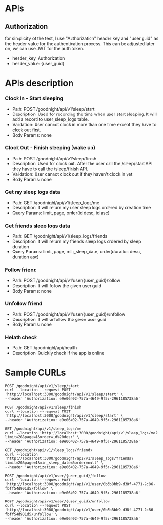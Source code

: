 # APIs

## Authorization

for simplicity of the test, I use "Authorization" header key and "user guid" as the header value for the authentication process. This can be adjusted later on, we can use JWT for the auth token.
- header_key: Authorization
- header_value: {user_guid}

# APIs description

### Clock In - Start sleeping
- Path: POST /goodnight/api/v1/sleep/start
- Description: Used for recording the time when user start sleeping. It will add a record to user_sleep_logs table.
- Validation: User cannot clock in more than one time except they have to clock out first.
- Body Params: none

### Clock Out - Finish sleeping (wake up)
- Path: POST /goodnight/api/v1/sleep/finish
- Description: Used for clock out. After the user call the /sleep/start API they have to call the /sleep/finish API.
- Validation: User cannot clock out if they haven't clock in yet
- Body Params: none

### Get my sleep logs data
- Path: GET /goodnight/api/v1/sleep_logs/me
- Description: It will return my user sleep logs ordered by creation time
- Query Params: limit, page, order(id desc, id asc)

### Get friends sleep logs data
- Path: GET /goodnight/api/v1/sleep_logs/friends
- Description: It will return my friends sleep logs ordered by sleep duration
- Query Params: limit, page, min_sleep_date, order(duration desc, duration asc)

### Follow friend
- Path: POST /goodnight/api/v1/user/{user_guid}/follow
- Description: It will follow the given user guid
- Body Params: none

### Unfollow friend
- Path: POST /goodnight/api/v1/user/{user_guid}/unfollow
- Description: It will unfollow the given user guid
- Body Params: none

### Helath check
- Path: GET /goodnight/api/health
- Description: Quickly check if the app is online

# Sample CURLs

```
POST /goodnight/api/v1/sleep/start
curl --location --request POST 'http://localhost:3000/goodnight/api/v1/sleep/start' \
--header 'Authorization: e9e06402-757a-4649-9f5c-2961185738a6'

POST /goodnight/api/v1/sleep/finish
curl --location --request POST 'http://localhost:3000/goodnight/api/v1/sleep/start' \
--header 'Authorization: e9e06402-757a-4649-9f5c-2961185738a6'

GET /goodnight/api/v1/sleep_logs/me
curl --location 'http://localhost:3000/goodnight/api/v1/sleep_logs/me?limit=20&page=1&order=id%20desc' \
--header 'Authorization: e9e06402-757a-4649-9f5c-2961185738a6'

GET /goodnight/api/v1/sleep_logs/friends
curl --location 'http://localhost:3000/goodnight/api/v1/sleep_logs/friends?limit=20&page=1&min_sleep_date=&order=null' \
--header 'Authorization: e9e06402-757a-4649-9f5c-2961185738a6'

POST /goodnight/api/v1/user/{user_guid}/follow
curl --location --request POST 'http://localhost:3000/goodnight/api/v1/user/0b5b8bb9-d38f-4771-9c86-fbff54d901d5/follow' \
--header 'Authorization: e9e06402-757a-4649-9f5c-2961185738a6'

POST /goodnight/api/v1/user/{user_guid}/unfollow
curl --location --request POST 'http://localhost:3000/goodnight/api/v1/user/0b5b8bb9-d38f-4771-9c86-fbff54d901d5/unfollow' \
--header 'Authorization: e9e06402-757a-4649-9f5c-2961185738a6'
```
